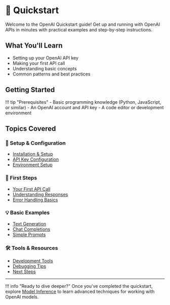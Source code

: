 # 🚀 Quickstart

Welcome to the OpenAI Quickstart guide! Get up and running with OpenAI APIs in minutes with practical examples and step-by-step instructions.

## What You'll Learn

- Setting up your OpenAI API key
- Making your first API call
- Understanding basic concepts
- Common patterns and best practices

## Getting Started

!!! tip "Prerequisites"
    - Basic programming knowledge (Python, JavaScript, or similar)
    - An OpenAI account and API key
    - A code editor or development environment

## Topics Covered

### 🔧 Setup & Configuration
- [Installation & Setup](setup.md)
- [API Key Configuration](api-keys.md)
- [Environment Setup](environment.md)

### 🎯 First Steps
- [Your First API Call](first-call.md)
- [Understanding Responses](responses.md)
- [Error Handling Basics](error-handling.md)

### 💡 Basic Examples
- [Text Generation](text-generation.md)
- [Chat Completions](chat-completions.md)
- [Simple Prompts](simple-prompts.md)

### 🛠️ Tools & Resources
- [Development Tools](tools.md)
- [Debugging Tips](debugging.md)
- [Next Steps](next-steps.md)

---

!!! info "Ready to dive deeper?"
    Once you've completed the quickstart, explore [Model Inference](../2-model-inference/) to learn advanced techniques for working with OpenAI models.
